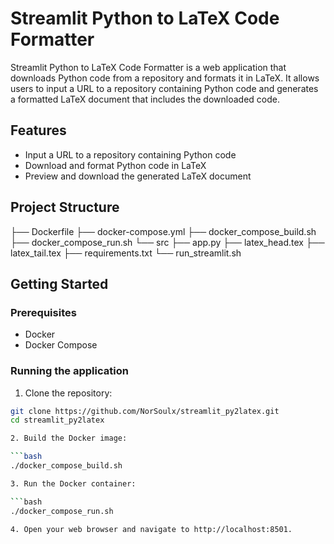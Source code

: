 # Streamlit Python to LaTeX Code Formatter

Streamlit Python to LaTeX Code Formatter is a web application that downloads Python code from a repository and formats it in LaTeX. It allows users to input a URL to a repository containing Python code and generates a formatted LaTeX document that includes the downloaded code.

## Features

- Input a URL to a repository containing Python code
- Download and format Python code in LaTeX
- Preview and download the generated LaTeX document

## Project Structure

├── Dockerfile
├── docker-compose.yml
├── docker_compose_build.sh
├── docker_compose_run.sh
└── src
    ├── app.py
    ├── latex_head.tex
    ├── latex_tail.tex
    ├── requirements.txt
    └── run_streamlit.sh

## Getting Started

### Prerequisites

- Docker
- Docker Compose

### Running the application

1. Clone the repository:

```bash
git clone https://github.com/NorSoulx/streamlit_py2latex.git
cd streamlit_py2latex

2. Build the Docker image:

```bash
./docker_compose_build.sh

3. Run the Docker container:

```bash
./docker_compose_run.sh

4. Open your web browser and navigate to http://localhost:8501.



